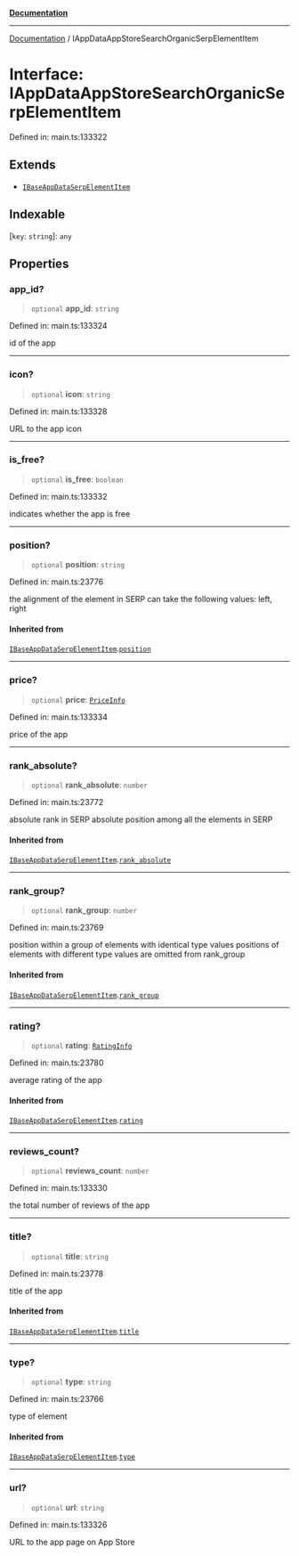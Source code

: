 [**Documentation**](../README.md)

***

[Documentation](../README.md) / IAppDataAppStoreSearchOrganicSerpElementItem

# Interface: IAppDataAppStoreSearchOrganicSerpElementItem

Defined in: main.ts:133322

## Extends

- [`IBaseAppDataSerpElementItem`](IBaseAppDataSerpElementItem.md)

## Indexable

\[`key`: `string`\]: `any`

## Properties

### app\_id?

> `optional` **app\_id**: `string`

Defined in: main.ts:133324

id of the app

***

### icon?

> `optional` **icon**: `string`

Defined in: main.ts:133328

URL to the app icon

***

### is\_free?

> `optional` **is\_free**: `boolean`

Defined in: main.ts:133332

indicates whether the app is free

***

### position?

> `optional` **position**: `string`

Defined in: main.ts:23776

the alignment of the element in SERP
can take the following values:
left, right

#### Inherited from

[`IBaseAppDataSerpElementItem`](IBaseAppDataSerpElementItem.md).[`position`](IBaseAppDataSerpElementItem.md#position)

***

### price?

> `optional` **price**: [`PriceInfo`](../classes/PriceInfo.md)

Defined in: main.ts:133334

price of the app

***

### rank\_absolute?

> `optional` **rank\_absolute**: `number`

Defined in: main.ts:23772

absolute rank in SERP
absolute position among all the elements in SERP

#### Inherited from

[`IBaseAppDataSerpElementItem`](IBaseAppDataSerpElementItem.md).[`rank_absolute`](IBaseAppDataSerpElementItem.md#rank_absolute)

***

### rank\_group?

> `optional` **rank\_group**: `number`

Defined in: main.ts:23769

position within a group of elements with identical type values
positions of elements with different type values are omitted from rank_group

#### Inherited from

[`IBaseAppDataSerpElementItem`](IBaseAppDataSerpElementItem.md).[`rank_group`](IBaseAppDataSerpElementItem.md#rank_group)

***

### rating?

> `optional` **rating**: [`RatingInfo`](../classes/RatingInfo.md)

Defined in: main.ts:23780

average rating of the app

#### Inherited from

[`IBaseAppDataSerpElementItem`](IBaseAppDataSerpElementItem.md).[`rating`](IBaseAppDataSerpElementItem.md#rating)

***

### reviews\_count?

> `optional` **reviews\_count**: `number`

Defined in: main.ts:133330

the total number of reviews of the app

***

### title?

> `optional` **title**: `string`

Defined in: main.ts:23778

title of the app

#### Inherited from

[`IBaseAppDataSerpElementItem`](IBaseAppDataSerpElementItem.md).[`title`](IBaseAppDataSerpElementItem.md#title)

***

### type?

> `optional` **type**: `string`

Defined in: main.ts:23766

type of element

#### Inherited from

[`IBaseAppDataSerpElementItem`](IBaseAppDataSerpElementItem.md).[`type`](IBaseAppDataSerpElementItem.md#type)

***

### url?

> `optional` **url**: `string`

Defined in: main.ts:133326

URL to the app page on App Store
